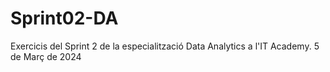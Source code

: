 # Sprint02-DA
Exercicis del Sprint 2 de la especialització Data Analytics a l'IT Academy. 5 de Març de 2024

